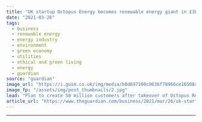 ```yaml
---
title: "UK startup Octopus Energy becomes renewable energy giant in £3bn deal"
date: "2021-03-26"
tags: 
  - business
  - renewable energy
  - energy industry
  - environment
  - green economy
  - utilities
  - ethical and green living
  - energy
  - guardian
source: "guardian"
image_url: "https://i.guim.co.uk/img/media/b0d697100c9636f78966ce165084795c9f80d13b/0_416_6720_4032/master/6720.jpg?width=460&quality=85&auto=format&fit=max&s=06d6d9528b6fc3a43a904e16caea8f26"
image_fp: "/assets/img/post_thumbnails/2.jpg"
lead: "Plan to create 50 million customers after takeover of Octopus Renewables hands UK supplier 300 projects in six countries The UK’s fastest growing energy supplier will soon become one of Europe’s biggest renewable energy investors in a deal worth more..."
article_url: "https://www.theguardian.com/business/2021/mar/26/uk-startup-octopus-energy-becomes-renewable-energy-giant-in-3bn-deal"
---
```


---
